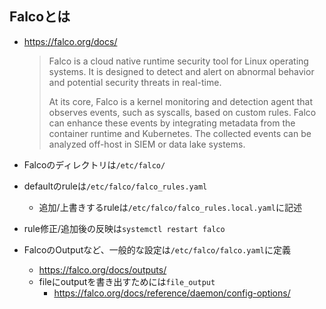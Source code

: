 ## Falcoとは
- https://falco.org/docs/  
  > Falco is a cloud native runtime security tool for Linux operating systems. It is designed to detect and alert on abnormal behavior and potential security threats in real-time.
  >
  > At its core, Falco is a kernel monitoring and detection agent that observes events, such as syscalls, based on custom rules. Falco can enhance these events by integrating metadata from the container runtime and Kubernetes. The collected events can be analyzed off-host in SIEM or data lake systems.

- Falcoのディレクトリは`/etc/falco/`
- defaultのruleは`/etc/falco/falco_rules.yaml`
  - 追加/上書きするruleは`/etc/falco/falco_rules.local.yaml`に記述
- rule修正/追加後の反映は`systemctl restart falco`
- FalcoのOutputなど、一般的な設定は`/etc/falco/falco.yaml`に定義
  - https://falco.org/docs/outputs/
  - fileにoutputを書き出すためには`file_output`
    - https://falco.org/docs/reference/daemon/config-options/